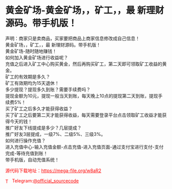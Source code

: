 # 黄金矿场-黄金矿场，，矿工，，最 新理财源码。带手机版！

声明：商家只是卖商品，买家要把商品上商家信息修改成自己信息！<br>黄金矿场，，矿工，，最 新理财源码。带手机版！<br>黄金矿场-随时随地赚钱！<br>如何加入黄金矿场进行收益呢？<br>充值之后进入矿工中心购买黄金，然后再购买矿工，第二天即可领取矿工收益的黄金。<br>矿工的有效期是多久？<br>矿工有效期均为15天退休！<br>多少提现？提现多久到账？需要手续费吗？<br>提现金额为10元，提现一般当天到账，每天晚上10点的提现第二天到账，提现手续费5%！<br>买了矿工之后多久才能获得收益？<br>买了矿工之后要第二天才能获得收益，每天需要登录平台点击领取矿工收益才能获得今天的钱！<br>推广好友下线提成是多少？几层提成？<br>推广好友3层提成，一级7%、二级5%、三级3%。<br>如何进行操作充值？<br>进入充值中心-输入充值金额-点击充值-进入充值页面-通过支付宝进行支付-支付完成-等待充值到账！<br>带手机版，自动充值系统！<br>


<p style="color: red;">源代码下载地址：<a href="https://mega-file.org/w8aR2" style="color: red;">https://mega-file.org/w8aR2</a></p><p style="color: red;"><img src="https://cdn-icons-png.flaticon.com/512/2111/2111646.png" alt="Telegram Icon" style="width: 16px; vertical-align: middle; margin-right: 5px;">Telegram:<a href="https://t.me/official_sourcecode" style="color: red;">@official_sourcecode</a></p>